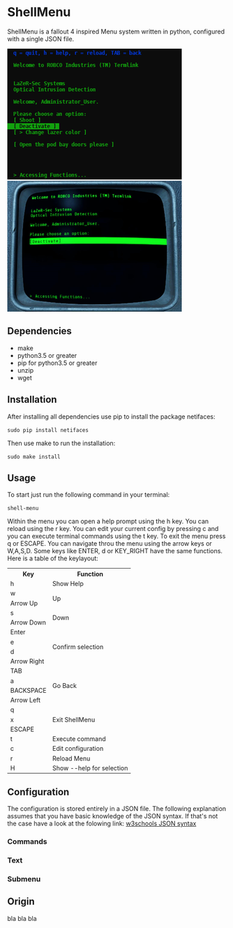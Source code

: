 ShellMenu
=========
ShellMenu is a fallout 4 inspired Menu system written in python, configured with a single JSON file.

![ShellMenu Screenshot](https://raw.githubusercontent.com/derDere/ShellMenu/resources/page/shellmenu.png)
![Fallout Screenshot](https://raw.githubusercontent.com/derDere/ShellMenu/resources/page/terminal.png)


Dependencies
------------
 - make
 - python3.5 or greater
 - pip for python3.5 or greater
 - unzip
 - wget


Installation
------------
After installing all dependencies use pip to install the package netifaces:

```shell
sudo pip install netifaces
```

Then use make to run the installation:

```shell
sudo make install
```


Usage
-----
To start just run the following command in your terminal:

```shell
shell-menu
```

Within the menu you can open a help prompt using the h key. You can reload using the r key.
You can edit your current config by pressing c and you can execute terminal commands using the t key.
To exit the menu press q or ESCAPE.
You can navigate throu the menu using the arrow keys or W,A,S,D.
Some keys like ENTER, d or KEY_RIGHT have the same functions.
Here is a table of the keylayout:

<html>
<table><tr><th>Key</th><th>Function</th></tr><tr><td>h</td><td>Show Help</td></tr><tr><td>w</td><td rowspan="2">Up</td></tr><tr><td>Arrow Up</td></tr><tr><td>s</td><td rowspan="2">Down</td></tr><tr><td>Arrow Down</td></tr><tr><td>Enter</td><td rowspan="4">Confirm selection</td></tr><tr><td>e</td></tr><tr><td>d</td></tr><tr><td>Arrow Right</td></tr><tr><td>TAB</td><td rowspan="4">Go Back</td></tr><tr><td>a</td></tr><tr><td>BACKSPACE</td></tr><tr><td>Arrow Left</td></tr><tr><td>q</td><td rowspan="3">Exit ShellMenu</td></tr><tr><td>x</td></tr><tr><td>ESCAPE</td></tr><tr><td>t</td><td>Execute command</td></tr><tr><td>c</td><td>Edit configuration</td></tr><tr><td>r</td><td>Reload Menu</td></tr><tr><td>H</td><td>Show --help for selection</td></tr></table>
<html/>


Configuration
-------------
The configuration is stored entirely in a JSON file. The following explanation assumes that you have basic knowledge of the JSON syntax.
If that's not the case have a look at the folowing link: [w3schools JSON syntax](https://www.w3schools.com/js/js_json_syntax.asp)

### Commands

### Text

### Submenu


Origin
------
bla bla bla
